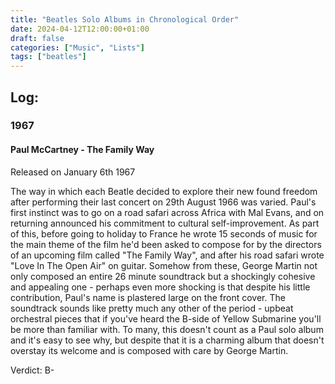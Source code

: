 ```yaml
---
title: "Beatles Solo Albums in Chronological Order"
date: 2024-04-12T12:00:00+01:00
draft: false 
categories: ["Music", "Lists"]
tags: ["beatles"]
---
```


## Log:

### 1967
#### Paul McCartney - The Family Way
Released on January 6th 1967

The way in which each Beatle decided to explore their new found freedom after performing their last concert on 29th August 1966 was varied. Paul's first instinct was to go on a road safari across Africa with Mal Evans, and on returning announced his commitment to cultural self-improvement. As part of this, before going to holiday to France he wrote 15 seconds of music for the main theme of the film he'd been asked to compose for by the directors of an upcoming film called "The Family Way", and after his road safari wrote "Love In The Open Air" on guitar. Somehow from these, George Martin not only composed an entire 26 minute soundtrack but a shockingly cohesive and appealing one - perhaps even more shocking is that despite his little contribution, Paul's name is plastered large on the front cover. The soundtrack sounds like pretty much any other of the period - upbeat orchestral pieces that if you've heard the B-side of Yellow Submarine you'll be more than familiar with. To many, this doesn't count as a Paul solo album and it's easy to see why, but despite that it is a charming album that doesn't overstay its welcome and is composed with care by George Martin.

Verdict: B-
